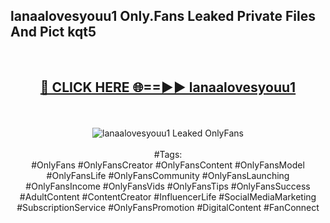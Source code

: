 <h2>lanaalovesyouu1 Only.Fans Leaked Private Files And Pict kqt5</h2>
<br>
<div align="center">
<h2><a href="https://mediafiles.top/lanaalovesyouu1" rel="nofollow">🔴 CLICK HERE 🌐==►► lanaalovesyouu1</a></h2>
<br>
<br>
<a href="https://mediafiles.top/lanaalovesyouu1" rel="nofollow" data-target="animated-image.originalLink"><img src="https://i.ibb.co.com/WyWwxjT/player-gif2.gif" alt="lanaalovesyouu1 Leaked OnlyFans" style="max-width: 100%; display: inline-block;" data-target="animated-image.originalImage"></a>
<br><br>
#Tags:
<br>
#OnlyFans #OnlyFansCreator #OnlyFansContent #OnlyFansModel #OnlyFansLife #OnlyFansCommunity #OnlyFansLaunching #OnlyFansIncome #OnlyFansVids #OnlyFansTips #OnlyFansSuccess #AdultContent #ContentCreator #InfluencerLife #SocialMediaMarketing #SubscriptionService #OnlyFansPromotion #DigitalContent #FanConnect
</div>
<br>